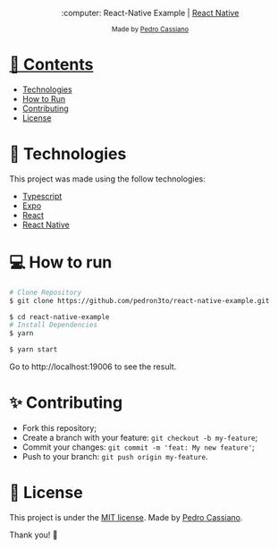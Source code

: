 <p align="center">
   :computer: React-Native Example | <a href="https://reactnative.dev/">React Native</a>
</p>

<div align="center">
  <sub> Made by
    <a href="https://github.com/pedron3to">Pedro Cassiano
  </sub>
</div>

# 📌 Contents

* [Technologies](#rocket-technologies)
* [How to Run](#computer-how-to-run)
* [Contributing](#sparkles-contributing)
* [License](#page_facing_up-license)

# :rocket: Technologies
This project was made using the follow technologies:

* [Typescript](https://www.typescriptlang.org/)
* [Expo](https://expo.io/)
* [React](https://reactjs.org/)
* [React Native](https://reactnative.dev)

# :computer: How to run

```bash
# Clone Repository
$ git clone https://github.com/pedron3to/react-native-example.git
```

```bash
$ cd react-native-example
# Install Dependencies
$ yarn 
```

```bash
$ yarn start
```

Go to http://localhost:19006 to see the result.
# :sparkles: Contributing

- Fork this repository;
- Create a branch with your feature: `git checkout -b my-feature`;
- Commit your changes: `git commit -m 'feat: My new feature'`;
- Push to your branch: `git push origin my-feature`.

# :page_facing_up: License

This project is under the [MIT license](./LICENSE).
Made by [Pedro Cassiano](https://www.linkedin.com/in/pedro-cassiano-de-araujo-neto-sartor-70242854/).

Thank you! 🌠

